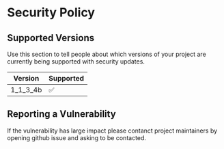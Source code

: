 # Security Policy

## Supported Versions

Use this section to tell people about which versions of your project are
currently being supported with security updates.

| Version   | Supported          |
| -------   | ------------------ |
| 1_1_3_4b  | :white_check_mark: |

## Reporting a Vulnerability

If the vulnerability has large impact please contanct project maintainers by opening github issue and asking to be contacted.
